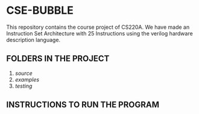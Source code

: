 # CSE-BUBBLE
This repository contains the course project of CS220A. We have made an Instruction Set Architecture with 25 Instructions using the verilog hardware description language.

## FOLDERS IN THE PROJECT
1) *source*
2) *examples*
3) *testing*

## INSTRUCTIONS TO RUN THE PROGRAM
